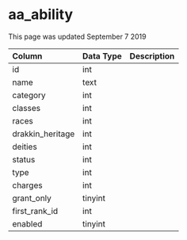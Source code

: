 # aa\_ability

This page was updated September 7 2019

| Column | Data Type | Description |
| :--- | :--- | :--- |
| id | int |  |
| name | text |  |
| category | int |  |
| classes | int |  |
| races | int |  |
| drakkin\_heritage | int |  |
| deities | int |  |
| status | int |  |
| type | int |  |
| charges | int |  |
| grant\_only | tinyint |  |
| first\_rank\_id | int |  |
| enabled | tinyint |  |

